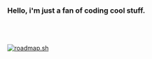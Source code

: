 <h3>Hello, i'm just a fan of coding cool stuff.</h3>

<br><br><br>
<a href="https://roadmap.sh"><img src="https://roadmap.sh/card/tall/66d8f59dc46f68d052442264?variant=dark" alt="roadmap.sh"/></a>
<!---
dark1zinn/dark1zinn is a ✨ special ✨ repository because its `README.md` (this file) appears on your GitHub profile.
You can click the Preview link to take a look at your changes.
--->
